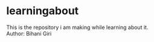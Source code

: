 # learningabout
This is the repository i am making while learning about it.
<br>
Author: Bihani Giri
